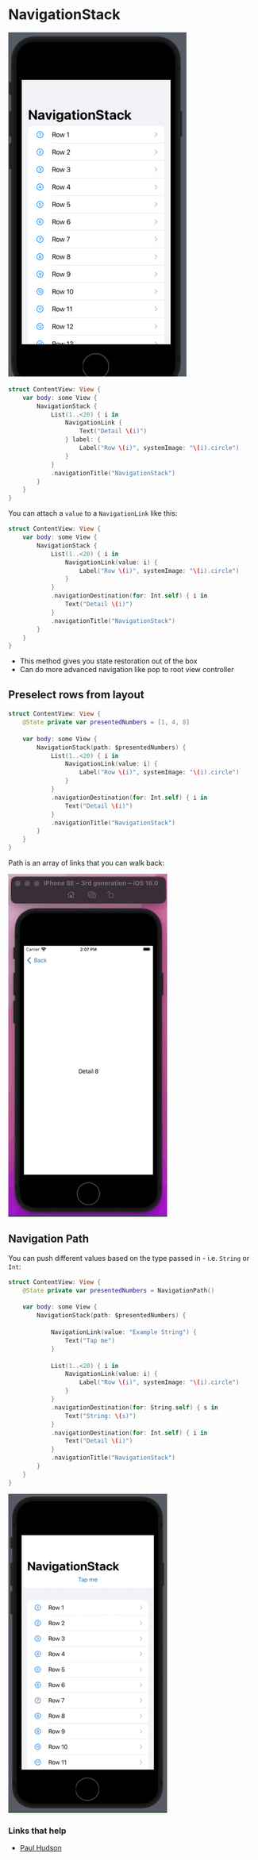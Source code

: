 # NavigationStack

![](images/1.png)


```swift
struct ContentView: View {
    var body: some View {
        NavigationStack {
            List(1..<20) { i in
                NavigationLink {
                    Text("Detail \(i)")
                } label: {
                    Label("Row \(i)", systemImage: "\(i).circle")
                }
            }
            .navigationTitle("NavigationStack")
        }
    }
}
```

You can attach a `value` to a `NavigationLink` like this:

```swift
struct ContentView: View {
    var body: some View {
        NavigationStack {
            List(1..<20) { i in
                NavigationLink(value: i) {
                    Label("Row \(i)", systemImage: "\(i).circle")
                }
            }
            .navigationDestination(for: Int.self) { i in
                Text("Detail \(i)")
            }
            .navigationTitle("NavigationStack")
        }
    }
}
```

- This method gives you state restoration out of the box
- Can do more advanced navigation like pop to root view controller

## Preselect rows from layout

```swift
struct ContentView: View {
    @State private var presentedNumbers = [1, 4, 8]

    var body: some View {
        NavigationStack(path: $presentedNumbers) {
            List(1..<20) { i in
                NavigationLink(value: i) {
                    Label("Row \(i)", systemImage: "\(i).circle")
                }
            }
            .navigationDestination(for: Int.self) { i in
                Text("Detail \(i)")
            }
            .navigationTitle("NavigationStack")
        }
    }
}
```

Path is an array of links that you can walk back:

![](images/demo1.gif)

## Navigation Path

You can push different values based on the type passed in - i.e. `String` or `Int`:

```swift
struct ContentView: View {
    @State private var presentedNumbers = NavigationPath()

    var body: some View {
        NavigationStack(path: $presentedNumbers) {

            NavigationLink(value: "Example String") {
                Text("Tap me")
            }

            List(1..<20) { i in
                NavigationLink(value: i) {
                    Label("Row \(i)", systemImage: "\(i).circle")
                }
            }
            .navigationDestination(for: String.self) { s in
                Text("String: \(s)")
            }
            .navigationDestination(for: Int.self) { i in
                Text("Detail \(i)")
            }
            .navigationTitle("NavigationStack")
        }
    }
}
```

![](images/demo2.gif)


### Links that help

- [Paul Hudson](https://www.youtube.com/watch?v=4obxmYn2AoI&ab_channel=PaulHudson)